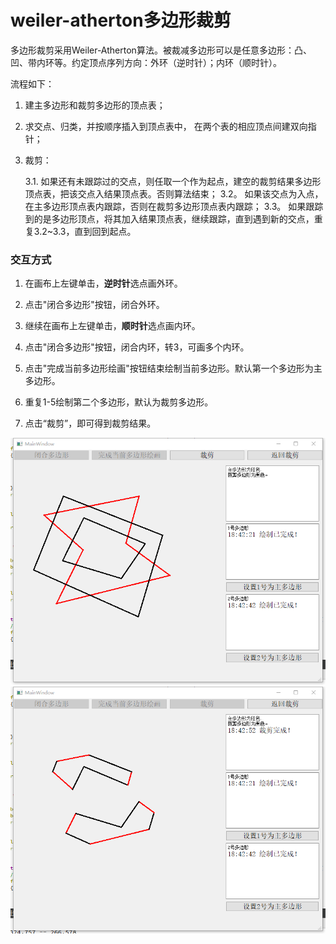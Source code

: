 # weiler-atherton多边形裁剪
多边形裁剪采用Weiler-Atherton算法。被裁减多边形可以是任意多边形：凸、凹、带内环等。约定顶点序列方向：外环（逆时针）；内环（顺时针）。

流程如下：

1. 建主多边形和裁剪多边形的顶点表；

2. 求交点、归类，并按顺序插入到顶点表中，
   在两个表的相应顶点间建双向指针；

3. 裁剪：

   3.1. 如果还有未跟踪过的交点，则任取一个作为起点，建空的裁剪结果多边形顶点表，把该交点入结果顶点表。否则算法结束；
   3.2。 如果该交点为入点，在主多边形顶点表内跟踪，否则在裁剪多边形顶点表内跟踪；
   3.3。 如果跟踪到的是多边形顶点，将其加入结果顶点表，继续跟踪，直到遇到新的交点，重复3.2~3.3，直到回到起点。
   
### 交互方式

1. 在画布上左键单击，**逆时针**选点画外环。

2. 点击"闭合多边形"按钮，闭合外环。

3. 继续在画布上左键单击，**顺时针**选点画内环。

4. 点击"闭合多边形"按钮，闭合内环，转3，可画多个内环。

5. 点击"完成当前多边形绘画"按钮结束绘制当前多边形。默认第一个多边形为主多边形。

6. 重复1-5绘制第二个多边形，默认为裁剪多边形。

7. 点击“裁剪”，即可得到裁剪结果。

![image](https://github.com/wyq0706/weiler-atherton/blob/main/images/735bc19ff3a5fffbc5caf70a5946526.png)
![image](https://github.com/wyq0706/weiler-atherton/blob/main/images/28d7fed25ec8034c60ba492db239a2b.png)
